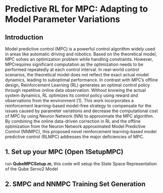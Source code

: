 # Predictive RL for MPC: Adapting to Model Parameter Variations
## Introduction
Model predictive control (MPC) is a powerful control algorithm widely used in areas like automatic driving and robotics. Based on the theoretical model, MPC solves an optimization problem while handling constraints. However, MPCrequires significant computation as the optimization needs to be performed repeatedly at each control interval. In real-world control scenarios, the theoretical model does not reflect the exact actual model dynamics, leading to suboptimal performance. In contrast with MPC’s offline design, Reinforcement Learning (RL) generates an optimal control policy through repetitive online data observation. Without knowing the actual system dynamics, RL optimizes its control policy using reward and observations from the environment [1]. This work incorporates a reinforcement learning-based model-free strategy to compensate for the issues caused by parameter variations and decrease the computational cost of MPC by using Neuron Network (NN) to approximate the MPC algorithm. By combining the online data-driven correction in RL and the offline optimization from the Neuron Network approximated Model Predictive Control (NNMPC), this proposed novel reinforcement learning-based model predictive control (RLMPC) addresses the major deficiencies of MPC.

## 1. Set up your MPC (Open 1SetupMPC)
run **QubeMPCSetup.m**, this code will setup the State Space Representation of the Qube Servo2 Model

## 2. SMPC and NNMPC Training Set Generation



##
